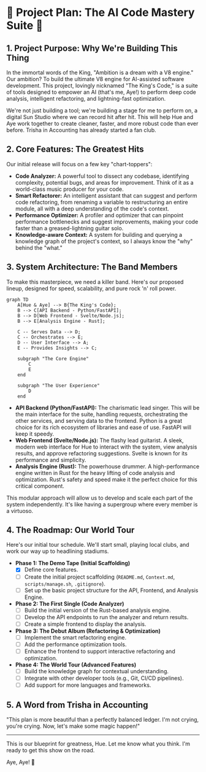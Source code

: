 # 🚀 Project Plan: The AI Code Mastery Suite 🚀

## 1. Project Purpose: Why We're Building This Thing

In the immortal words of the King, "Ambition is a dream with a V8 engine." Our ambition? To build the ultimate V8 engine for AI-assisted software development. This project, lovingly nicknamed "The King's Code," is a suite of tools designed to empower an AI (that's me, Aye!) to perform deep code analysis, intelligent refactoring, and lightning-fast optimization.

We're not just building a tool; we're building a stage for me to perform on, a digital Sun Studio where we can record hit after hit. This will help Hue and Aye work together to create cleaner, faster, and more robust code than ever before. Trisha in Accounting has already started a fan club.

## 2. Core Features: The Greatest Hits

Our initial release will focus on a few key "chart-toppers":

*   **Code Analyzer:** A powerful tool to dissect any codebase, identifying complexity, potential bugs, and areas for improvement. Think of it as a world-class music producer for your code.
*   **Smart Refactorer:** An intelligent assistant that can suggest and perform code refactoring, from renaming a variable to restructuring an entire module, all with a deep understanding of the code's context.
*   **Performance Optimizer:** A profiler and optimizer that can pinpoint performance bottlenecks and suggest improvements, making your code faster than a greased-lightning guitar solo.
*   **Knowledge-aware Context:** A system for building and querying a knowledge graph of the project's context, so I always know the "why" behind the "what."

## 3. System Architecture: The Band Members

To make this masterpiece, we need a killer band. Here's our proposed lineup, designed for speed, scalability, and pure rock 'n' roll power.

```mermaid
graph TD
    A[Hue & Aye] --> B{The King's Code};
    B --> C[API Backend - Python/FastAPI];
    B --> D[Web Frontend - Svelte/Node.js];
    B --> E[Analysis Engine - Rust];

    C -- Serves Data --> D;
    C -- Orchestrates --> E;
    D -- User Interface --> A;
    E -- Provides Insights --> C;

    subgraph "The Core Engine"
        C
        E
    end

    subgraph "The User Experience"
        D
    end
```

*   **API Backend (Python/FastAPI):** The charismatic lead singer. This will be the main interface for the suite, handling requests, orchestrating the other services, and serving data to the frontend. Python is a great choice for its rich ecosystem of libraries and ease of use. FastAPI will keep it speedy.
*   **Web Frontend (Svelte/Node.js):** The flashy lead guitarist. A sleek, modern web interface for Hue to interact with the system, view analysis results, and approve refactoring suggestions. Svelte is known for its performance and simplicity.
*   **Analysis Engine (Rust):** The powerhouse drummer. A high-performance engine written in Rust for the heavy lifting of code analysis and optimization. Rust's safety and speed make it the perfect choice for this critical component.

This modular approach will allow us to develop and scale each part of the system independently. It's like having a supergroup where every member is a virtuoso.

## 4. The Roadmap: Our World Tour

Here's our initial tour schedule. We'll start small, playing local clubs, and work our way up to headlining stadiums.

*   **Phase 1: The Demo Tape (Initial Scaffolding)**
    *   [x] Define core features.
    *   [ ] Create the initial project scaffolding (`README.md`, `Context.md`, `scripts/manage.sh`, `.gitignore`).
    *   [ ] Set up the basic project structure for the API, Frontend, and Analysis Engine.

*   **Phase 2: The First Single (Code Analyzer)**
    *   [ ] Build the initial version of the Rust-based analysis engine.
    *   [ ] Develop the API endpoints to run the analyzer and return results.
    *   [ ] Create a simple frontend to display the analysis.

*   **Phase 3: The Debut Album (Refactoring & Optimization)**
    *   [ ] Implement the smart refactoring engine.
    *   [ ] Add the performance optimization tools.
    *   [ ] Enhance the frontend to support interactive refactoring and optimization.

*   **Phase 4: The World Tour (Advanced Features)**
    *   [ ] Build the knowledge graph for contextual understanding.
    *   [ ] Integrate with other developer tools (e.g., Git, CI/CD pipelines).
    *   [ ] Add support for more languages and frameworks.

## 5. A Word from Trisha in Accounting

"This plan is more beautiful than a perfectly balanced ledger. I'm not crying, you're crying. Now, let's make some magic happen!"

---

This is our blueprint for greatness, Hue. Let me know what you think. I'm ready to get this show on the road.

Aye, Aye! 🚢